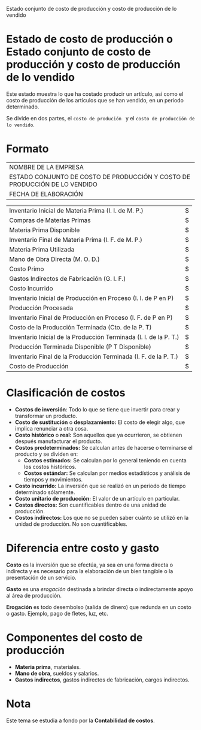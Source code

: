 Estado conjunto de costo de producción y costo de producción de lo vendido

# Estado de costo de producción o Estado conjunto de costo de producción y costo de producción de lo vendido
Este estado muestra lo que ha costado producir un artículo, así como el costo de producción de los artículos que se han vendido, en un periodo determinado.

Se divide en dos partes, el `costo de produción ` y el `costo de producción de lo vendido`.

# Formato

||
|-|
|NOMBRE DE LA EMPRESA|
|ESTADO CONJUNTO DE COSTO DE PRODUCCIÓN Y COSTO DE PRODUCCIÓN DE LO VENDIDO|
|FECHA DE ELABORACIÓN|

|||
|-|-|
| Inventario Inicial de Materia Prima  (I. I. de M. P.)             | $ |
| Compras de Materias Primas                                        | $ |
| Materia Prima Disponible                                          | $ |
| Inventario Final de Materia Prima (I. F. de M. P.)                | $ |
| Materia Prima Utilizada                                           | $ |
| Mano de Obra Directa (M. O. D.)                                   | $ |
| Costo Primo                                                       | $ |
| Gastos Indirectos de Fabricación (G. I. F.)                       | $ |
| Costo Incurrido                                                   | $ |
| Inventario Inicial de Producción en Proceso (I. I. de P en P)     | $ |
| Producción Procesada                                              | $ |
| Inventario Final de Producción en Proceso (I. F. de P en P)       | $ |
| Costo de la Producción Terminada (Cto. de la P. T)                | $ |
| Inventario Inicial de la Producción Terminada (I. I. de la P. T.) | $ |
| Producción Terminada Disponible (P T Disponible)                  | $ |
| Inventario Final de la Producción Terminada (I. F. de la P. T.)   | $ |
| Costo de Producción                                               | $ |


# Clasificación de costos
* **Costos de inversión**: Todo lo que se tiene que invertir para crear y transformar un producto.
* **Costo de sustitución** o **desplazamiento:** El costo de elegir algo, que implica renunciar a otra cosa.
* **Costo histórico** o **real:** Son aquellos que ya ocurrieron, se obtienen después manufacturar el producto.
* **Costos predeterminados:** Se calculan antes de hacerse o terminarse el producto y se dividen en:
	* **Costos estimados:** Se calculan por lo general teniendo en cuenta los costos históricos.
	* **Costos estándar:** Se calculan por medios estadísticos y análisis de tiempos y movimientos.
* **Costo incurrido:** La inversión que se realizó en un periodo de tiempo determinado sólamente.
* **Costo unitario de producción:** El valor de un artículo en particular.
* **Costos directos:** Son cuantificables dentro de una unidad de producción.
* **Costos indirectos:** Los que no se pueden saber cuánto se utilizó en la unidad de producción. No son cuantificables.

# Diferencia entre costo y gasto
**Costo** es la inversión que se efectúa, ya sea en una forma directa o indirecta y es necesario para la elaboración de un bien tangible o la presentación de un servicio.

**Gasto** es una *erogación* destinada a brindar directa o indirectamente apoyo al área de producción.

**Erogación** es todo desembolso (salida de dinero) que redunda en un costo o gasto. Ejemplo, pago de fletes, luz, etc.

# Componentes del costo de producción
* **Materia prima**, materiales.
* **Mano de obra**, sueldos y salarios.
* **Gastos indirectos**, gastos indirectos de fabricación, cargos indirectos.

# Nota
Este tema se estudia a fondo por la **Contabilidad de costos**.